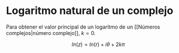 # Logaritmo natural de un complejo

Para obtener el valor principal de un logaritmo de un [[Números complejos|número complejo]], $k=0$.

$$
ln(z)=ln(r)+i\theta+2k\pi
$$

